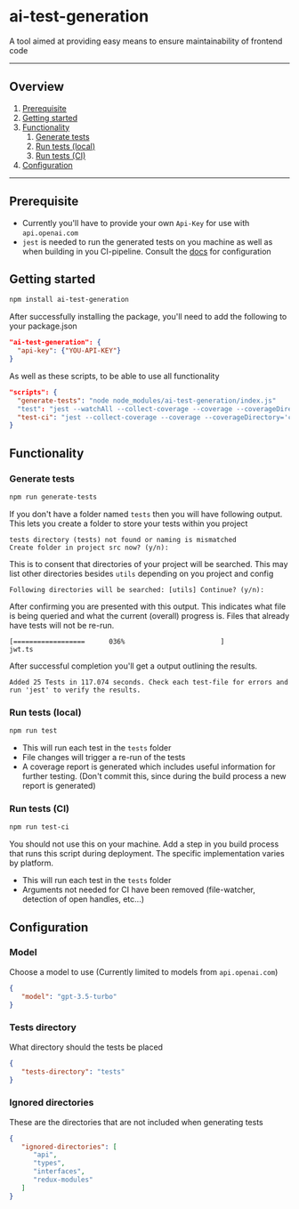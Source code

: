 # ai-test-generation

A tool aimed at providing easy means to ensure maintainability of frontend code

---

## Overview

1. [Prerequisite](#prerequisite)
2. [Getting started](#getting-started)
3. [Functionality](#functionality)
   1. [Generate tests](#generate-tests)
   2. [Run tests (local)](#run-tests-local)
   3. [Run tests (CI)](#run-tests-ci)
4. [Configuration](#configuration)

---

## Prerequisite

* Currently you'll have to provide your own `Api-Key` for use with `api.openai.com`
* `jest` is needed to run the generated tests on you machine as well as when building in you CI-pipeline. Consult the [docs](https://jestjs.io/docs/getting-started) for configuration

## Getting started

```bash
npm install ai-test-generation
```

After successfully installing the package, you'll need to add the following to your package.json

```json
"ai-test-generation": {
  "api-key": {"YOU-API-KEY"}
}
```

As well as these scripts, to be able to use all functionality

```json
"scripts": {
  "generate-tests": "node node_modules/ai-test-generation/index.js"
  "test": "jest --watchAll --collect-coverage --coverage --coverageDirectory='coverage' --detectOpenHandles",
  "test-ci": "jest --collect-coverage --coverage --coverageDirectory='coverage'",
}
```
## Functionality

### Generate tests

```bash
npm run generate-tests
```
If you don't have a folder named `tests` then you will have following output.
This lets you create a folder to store your tests within you project

```
tests directory (tests) not found or naming is mismatched
Create folder in project src now? (y/n):
```

This is to consent that directories of your project will be searched.
This may list other directories besides `utils` depending on you project and config

```
Following directories will be searched: [utils] Continue? (y/n):
```
After confirming you are presented with this output.
This indicates what file is being queried and what the current (overall) progress is.
Files that already have tests will not be re-run.

```
[==================      036%                        ]
jwt.ts
```

After successful completion you'll get a output outlining the results.

```
Added 25 Tests in 117.074 seconds. Check each test-file for errors and run 'jest' to verify the results.
```

### Run tests (local)

```bash
npm run test
```

* This will run each test in the `tests` folder
* File changes will trigger a re-run of the tests
* A coverage report is generated which includes useful information for further testing. 
(Don't commit this, since during the build process a new report is generated)

### Run tests (CI)

```bash
npm run test-ci
```

You should not use this on your machine. Add a step in you build process that runs this script during deployment. The specific implementation varies by platform.

* This will run each test in the `tests` folder
* Arguments not needed for CI have been removed (file-watcher, detection of open handles, etc...)

## Configuration

### Model

Choose a model to use (Currently limited to models from `api.openai.com`)

```json
{
   "model": "gpt-3.5-turbo"
}
```

### Tests directory

What directory should the tests be placed

```json
{
   "tests-directory": "tests"
}
```

### Ignored directories

These are the directories that are not included when generating tests

```json
{
   "ignored-directories": [
      "api",
      "types",
      "interfaces",
      "redux-modules"
   ]
}
```

